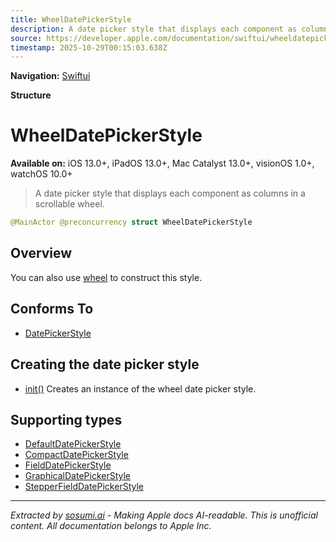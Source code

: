 ```yaml
---
title: WheelDatePickerStyle
description: A date picker style that displays each component as columns in a scrollable wheel.
source: https://developer.apple.com/documentation/swiftui/wheeldatepickerstyle
timestamp: 2025-10-29T00:15:03.638Z
---
```


**Navigation:** [Swiftui](/documentation/swiftui)

**Structure**

# WheelDatePickerStyle

**Available on:** iOS 13.0+, iPadOS 13.0+, Mac Catalyst 13.0+, visionOS 1.0+, watchOS 10.0+

> A date picker style that displays each component as columns in a scrollable wheel.

```swift
@MainActor @preconcurrency struct WheelDatePickerStyle
```

## Overview

You can also use [wheel](/documentation/swiftui/datepickerstyle/wheel) to construct this style.

## Conforms To

- [DatePickerStyle](/documentation/swiftui/datepickerstyle)

## Creating the date picker style

- [init()](/documentation/swiftui/wheeldatepickerstyle/init()) Creates an instance of the wheel date picker style.

## Supporting types

- [DefaultDatePickerStyle](/documentation/swiftui/defaultdatepickerstyle)
- [CompactDatePickerStyle](/documentation/swiftui/compactdatepickerstyle)
- [FieldDatePickerStyle](/documentation/swiftui/fielddatepickerstyle)
- [GraphicalDatePickerStyle](/documentation/swiftui/graphicaldatepickerstyle)
- [StepperFieldDatePickerStyle](/documentation/swiftui/stepperfielddatepickerstyle)

---

*Extracted by [sosumi.ai](https://sosumi.ai) - Making Apple docs AI-readable.*
*This is unofficial content. All documentation belongs to Apple Inc.*
